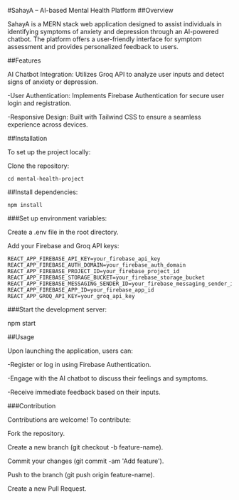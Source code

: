 #SahayA – AI-based Mental Health Platform
##Overview

SahayA is a MERN stack web application designed to assist individuals in identifying symptoms of anxiety and depression through an AI-powered chatbot. The platform offers a user-friendly interface for symptom assessment and provides personalized feedback to users.

##Features

AI Chatbot Integration: Utilizes Groq API to analyze user inputs and detect signs of anxiety or depression.

-User Authentication: Implements Firebase Authentication for secure user login and registration.

-Responsive Design: Built with Tailwind CSS to ensure a seamless experience across devices.

##Installation

To set up the project locally:

Clone the repository:

```git clone https://github.com/sushanth1551/mental-health-project.git
cd mental-health-project
```


##Install dependencies:

```npm install```


###Set up environment variables:

Create a .env file in the root directory.

Add your Firebase and Groq API keys:
```
REACT_APP_FIREBASE_API_KEY=your_firebase_api_key
REACT_APP_FIREBASE_AUTH_DOMAIN=your_firebase_auth_domain
REACT_APP_FIREBASE_PROJECT_ID=your_firebase_project_id
REACT_APP_FIREBASE_STORAGE_BUCKET=your_firebase_storage_bucket
REACT_APP_FIREBASE_MESSAGING_SENDER_ID=your_firebase_messaging_sender_id
REACT_APP_FIREBASE_APP_ID=your_firebase_app_id
REACT_APP_GROQ_API_KEY=your_groq_api_key
```

###Start the development server:

npm start

##Usage

Upon launching the application, users can:

-Register or log in using Firebase Authentication.

-Engage with the AI chatbot to discuss their feelings and symptoms.

-Receive immediate feedback based on their inputs.

###Contribution

Contributions are welcome! To contribute:

Fork the repository.

Create a new branch (git checkout -b feature-name).

Commit your changes (git commit -am 'Add feature').

Push to the branch (git push origin feature-name).

Create a new Pull Request.
